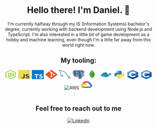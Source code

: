 <div align="center"> 
  <h1>Hello there! I'm Daniel. 👋</h1>
	<p> I'm currently halfway through my IS (Information Systems) bachelor's degree, currently working with backend development using Node.js and TypeScript. I'm also interested in a little bit of game development as a hobby and machine learning, even though I'm a little far away from this world right now.</p>
	<div align="center" style="display: inline_block">
	  <h2>My tooling:</h2>
		<img alt="Node.js" height="30" width="40" src="https://raw.githubusercontent.com/devicons/devicon/master/icons/nodejs/nodejs-original.svg">
		<img alt="JavaScript" height="30" width="40" src="https://raw.githubusercontent.com/devicons/devicon/master/icons/javascript/javascript-original.svg">
		<img alt="TypeScript" height="30" width="40" src="https://raw.githubusercontent.com/devicons/devicon/master/icons/typescript/typescript-original.svg">
		<img alt="Git" height="30" width="40" src="https://raw.githubusercontent.com/devicons/devicon/master/icons/git/git-original.svg">
		<img alt="MySQL" height="30" width="40" src="https://raw.githubusercontent.com/devicons/devicon/master/icons/mysql/mysql-original.svg">
		<img alt="PostreSQL" height="30" width="40" src="https://raw.githubusercontent.com/devicons/devicon/master/icons/postgresql/postgresql-original.svg">
		<img alt="Mongo" height="30" width="40" src="https://raw.githubusercontent.com/devicons/devicon/master/icons/mongodb/mongodb-original.svg">
 		<img alt="Docker" height="30" width="40" src="https://raw.githubusercontent.com/devicons/devicon/1119b9f84c0290e0f0b38982099a2bd027a48bf1/icons/docker/docker-original.svg">
		<img alt="Python" height="30" width="40" src="https://raw.githubusercontent.com/devicons/devicon/master/icons/python/python-original.svg">
		<img alt="C++" height="30" width="40" src="https://raw.githubusercontent.com/devicons/devicon/master/icons/cplusplus/cplusplus-original.svg">
		<img alt="C" height="30" width="40" src="https://raw.githubusercontent.com/devicons/devicon/master/icons/c/c-original.svg">
		<img alt="AWS" height="30" width="40" src="https://upload.wikimedia.org/wikipedia/commons/9/93/Amazon_Web_Services_Logo.svg">
		<img alt="GCP" height="30" width="40" src="https://raw.githubusercontent.com/devicons/devicon/1119b9f84c0290e0f0b38982099a2bd027a48bf1/icons/googlecloud/googlecloud-original.svg">
	</div>
	  <br>
	<h2>Feel free to reach out to me</h2>
	  <div>
		  <a href="https://www.linkedin.com/in/daniel-hts/">
		    <img alt="LinkedIn" src="https://img.shields.io/badge/-LinkedIn-0077B5?style=for-the-badge&logo=Linkedin&logoColor=white">
		  </a>
<!-- 		  <a href = "mailto:danihtoledo22@gmail.com">
			<img src="https://img.shields.io/badge/-Gmail-C71610?style=for-the-badge&logo=gmail&logoColor=white">
		  </a> -->
		</h1>
	</div>
</div>

